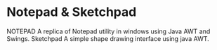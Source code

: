 # Notepad & Sketchpad
NOTEPAD
A replica of Notepad utility in windows using Java AWT and Swings.
Sketchpad
A simple shape drawing interface using java AWT.
